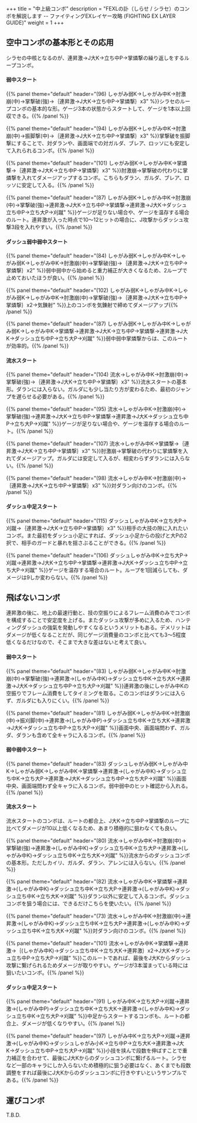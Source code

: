 +++
title = "中上級コンボ"
description = "FEXLの訃（しらせ / シラセ）のコンボを解説します -- ファイティングEXレイヤー攻略 (FIGHTING EX LAYER GUIDE)"
weight = 1
+++

## 空中コンボの基本形とその応用

シラセの中核となるのが、連昇激→J大K→立ち中P→掌燐撃の繰り返しをするループコンボ。

#### 弱中スタート

{{% panel theme="default" header="(96) しゃがみ弱K→しゃがみ中K→肘激崩(中)→掌撃破(強)→｛連昇激→J大K→立ち中P→掌燐撃｝x3" %}}シラセのループコンボの基本的な形。ゲージ3本の状態からスタートして、ゲージを1本以上回収できる。{{% /panel %}}

{{% panel theme="default" header="(94) しゃがみ弱K→しゃがみ中K→肘激崩(中)→振脚撃(中)→｛連昇激→J大K→立ち中P→掌燐撃｝x3" %}}掌撃破を振脚撃にすることで、対ダランや、画面端での対ガルダ、ブレア、ロッソにも安定して入れられるコンボ。{{% /panel %}}

{{% panel theme="default" header="(101) しゃがみ弱K→しゃがみ中K→掌燐撃→｛連昇激→J大K→立ち中P→掌燐撃｝x3" %}}肘激崩→掌撃破の代わりに掌燐撃を入れてダメージアップするコンボ。こちらもダラン、ガルダ、ブレア、ロッソに安定して入る。{{% /panel %}}

{{% panel theme="default" header="(87) しゃがみ弱K→しゃがみ中K→肘激崩(中)→掌撃破(強)→連昇激→J大K→立ち中P→掌燐撃→連昇激→J大K→ダッシュ立ち中P→立ち大P→刈蹴" %}}ゲージが足りない場合や、ゲージを温存する場合のルート。連昇激が入った時点で10～12ヒットの場合に、J攻撃からダッシュ攻撃3段を入れやすい。{{% /panel %}}

#### ダッシュ弱中弱中スタート

{{% panel theme="default" header="(84) しゃがみ弱K→しゃがみ中K→しゃがみ弱K→しゃがみ中K→肘激崩(中)→掌撃破(強)→｛連昇激→J大K→立ち中P→掌燐撃｝x2" %}}弱中弱中から始めると重力補正が大きくなるため、2ループで止めておいたほうが良い。{{% /panel %}}

{{% panel theme="default" header="(102) しゃがみ弱K→しゃがみ中K→しゃがみ弱K→しゃがみ中K→肘激崩(中)→掌撃破(強)→｛連昇激→J大K→立ち中P→掌燐撃｝x2→気錬射" %}}上のコンボを気錬射で締めてダメージアップ{{% /panel %}}

{{% panel theme="default" header="(87) しゃがみ弱K→しゃがみ中K→しゃがみ弱K→しゃがみ中K→掌燐撃→連昇激→J大K→立ち中P→掌燐撃→連昇激→J大K→ダッシュ立ち中P→立ち大P→刈蹴" %}}弱中弱中掌燐撃からは、このルートが効率的。{{% /panel %}}

#### 流水スタート

{{% panel theme="default" header="(104) 流水→しゃがみ中K→肘激崩(中)→掌撃破(強)→｛連昇激→J大K→立ち中P→掌燐撃｝x3" %}}流水スタートの基本形。ダランには入らない。ガルダにも少し当たり方が変わるため、最初のジャンプを遅らせる必要がある。{{% /panel %}}

{{% panel theme="default" header="(95) 流水→しゃがみ中K→肘激崩(中)→掌撃破(強)→連昇激→J大K→立ち中P→掌燐撃→連昇激→J大K→ダッシュ立ち中P→立ち大P→刈蹴" %}}ゲージが足りない場合や、ゲージを温存する場合のルート。{{% /panel %}}

{{% panel theme="default" header="(107) 流水→しゃがみ中K→掌燐撃→｛連昇激→J大K→立ち中P→掌燐撃｝x3" %}}肘激崩→掌撃破の代わりに掌燐撃を入れてダメージアップ。ガルダには安定して入るが、相変わらずダランには入らない。{{% /panel %}}

{{% panel theme="default" header="(98) 流水→しゃがみ中K→肘激崩(中)→｛連昇激→J大K→立ち中P→掌燐撃｝x3" %}}対ダラン向けのコンボ。{{% /panel %}}

#### ダッシュ中足スタート

{{% panel theme="default" header="(115) ダッシュしゃがみ中K→立ち大P→刈蹴→｛連昇激→J大K→立ち中P→掌燐撃｝x3" %}}相手の大技の隙に入れたいコンボ。また最初をダッシュ小足にすれば、ダッシュ小足からの投げと大Pの2択で、相手のガードと暴れを揺さぶることができる。{{% /panel %}}

{{% panel theme="default" header="(106) ダッシュしゃがみ中K→立ち大P→刈蹴→連昇激→J大K→立ち中P→掌燐撃→連昇激→J大K→ダッシュ立ち中P→立ち大P→刈蹴" %}}ゲージを温存する場合のルート。ループを1回減らしても、ダメージは9しか変わらない。{{% /panel %}}

## 飛ばないコンボ

連昇激の後に、地上の最速行動と、技の空振りによるフレーム消費のみでコンボを構成することで安定度を上げる。またダッシュ攻撃が多めに入るため、ハンティングダッシュの強氣を発動しやすくなるというメリットもある。デメリットはダメージが低くなることだが、同じゲージ消費量のコンボと比べても3～5程度低くなるだけなので、そこまで大きな差はないと考えて良い。

#### 弱中スタート

{{% panel theme="default" header="(83) しゃがみ弱K→しゃがみ中K→肘激崩(中)→掌撃破(強)→連昇激→(しゃがみ中K)→ダッシュ立ち中K→立ち大K→連昇激→J大K→ダッシュ立ち中P→立ち大P→刈蹴" %}}連昇激の後にしゃがみ中Kの空振りでフレーム消費をしてタイミングを取る。このコンボはダランには入らず、ガルダにも入りにくい。{{% /panel %}}

{{% panel theme="default" header="(81) しゃがみ弱K→しゃがみ中K→肘激崩(中)→振刈脚(中)→連昇激→(しゃがみ中P)→ダッシュ立ち中K→立ち大K→連昇激→J大K→ダッシュ立ち中P→立ち大P→刈蹴" %}}画面中央、画面端問わず、ガルダ、ダランも含めて全キャラに入るコンボ。{{% /panel %}}

#### 弱中弱中スタート

{{% panel theme="default" header="(83) ダッシュしゃがみ弱K→しゃがみ中K→しゃがみ弱K→しゃがみ中K→掌燐撃→連昇激→(しゃがみ中K)→ダッシュ立ち中K→立ち大P→連昇激→J大K→ダッシュ立ち中P→立ち大P→刈蹴" %}}画面中央、画面端問わず全キャラに入るコンボ。弱中弱中のヒット確認から入れる。{{% /panel %}}

#### 流水スタート

流水スタートのコンボは、ルートの都合上、J大K→立ち中P→掌燐撃のループに比べてダメージが10以上低くなるため、あまり積極的に狙わなくても良い。

{{% panel theme="default" header="(80) 流水→しゃがみ中K→肘激崩(中)→掌撃破(強)→連昇激→(しゃがみ中K)→ダッシュ立ち中K→立ち大P→連昇激→(しゃがみ中K)→ダッシュ立ち中K→立ち大K→刈蹴" %}}流水からのダッシュコンボの基本形。ただしカイリ、ガルダ、ダラン、アレンには入らない。{{% /panel %}}

{{% panel theme="default" header="(82) 流水→しゃがみ中K→掌燐撃→連昇激→(しゃがみ中K)→ダッシュ立ち中K→立ち大P→連昇激→(しゃがみ中K)→ダッシュ立ち中K→立ち大K→刈蹴" %}}ダラン以外に安定して入るコンボ。ダッシュコンボを狙う場合には、できるだけこちらを使いたい。{{% /panel %}}

{{% panel theme="default" header="(73) 流水→しゃがみ中K→肘激崩(中)→連昇激→(しゃがみ中K)→ダッシュ立ち中K→立ち大P→連昇激→(しゃがみ中K)→ダッシュ立ち中K→立ち大K→刈蹴" %}}対ダラン向けのコンボ。{{% /panel %}}

{{% panel theme="default" header="(101) 流水→しゃがみ中K→掌燐撃→連昇激→｛(しゃがみ中K)→ダッシュ立ち中K→立ち大K→連昇激｝x2→J大K→ダッシュ立ち中P→立ち大P→刈蹴" %}}このルートであれば、最後をJ大Kからダッシュ攻撃に繋げられるためダメージが取りやすい。ゲージが3本溜まっている時には狙いたいコンボ。{{% /panel %}}

#### ダッシュ中足スタート

{{% panel theme="default" header="(91) しゃがみ中K→立ち大P→刈蹴→連昇激→(しゃがみ中P)→ダッシュ立ち中K→立ち大K→連昇激→(しゃがみ中K)→ダッシュ立ち中K→立ち大P→刈蹴" %}}中足からスタートするコンボも、ルートの都合上、ダメージが低くなりやすい。{{% /panel %}}

{{% panel theme="default" header="(97) しゃがみ中K→立ち大P→刈蹴→連昇激→(しゃがみ中K)→ダッシュしゃがみ小K→立ち中P→立ち大K→連昇激→J大K→ダッシュ立ち中P→立ち大P→刈蹴" %}}小技を挟んで段数を伸ばすことで重力補正を合わせて、最後にJ大Kからのダッシュコンボに繋げるルート。シラセなど一部のキャラにしか入らないため積極的に狙う必要はなく、あくまでも段数調整をすれば最後にJ大Kからのダッシュコンボに行きやすいというサンプルである。{{% /panel %}}

## 運びコンボ

T.B.D.
